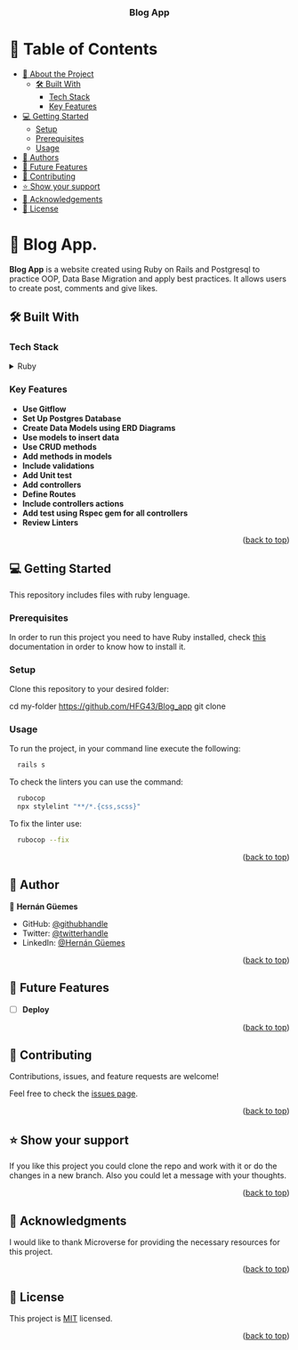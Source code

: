 <a name="readme-top"></a>
<div align="center">

  <h3><b>Blog App</b></h3>

</div>

# 📗 Table of Contents

- [📖 About the Project](#about-project)
  - [🛠 Built With](#built-with)
    - [Tech Stack](#tech-stack)
    - [Key Features](#key-features)
- [💻 Getting Started](#getting-started)
  - [Setup](#setup)
  - [Prerequisites](#prerequisites)
  - [Usage](#usage)
- [👥 Authors](#authors)
- [🔭 Future Features](#future-features)
- [🤝 Contributing](#contributing)
- [⭐️ Show your support](#support)
- [🙏 Acknowledgements](#acknowledgements)
- [📝 License](#license)

# 📖 Blog App<a name="about-project"></a>.

**Blog App** is a website created using Ruby on Rails and Postgresql to practice OOP, Data Base Migration and apply best practices. It allows users to create post, comments and give likes.

## 🛠 Built With <a name="built-with"></a>

### Tech Stack <a name="tech-stack"></a>

<details>
<summary>Ruby</summary>
  <ul>
    <li><a href="https://www.ruby-lang.org/es/">Ruby</a></li>
    <li><a href="https://github.com/github/rubocop-github/blob/main/STYLEGUIDE.md">Ruby styles guide</a></li>
  </ul>
  <summary>Postgresql</summary>
  <ul>
    <li><a href="https://www.postgresql.org/docs/">Postgresql</a></li>
  </ul>
</details>

### Key Features <a name="key-features"></a>

- **Use Gitflow**
- **Set Up Postgres Database**
- **Create Data Models using ERD Diagrams**
- **Use models to insert data**
- **Use CRUD methods**
- **Add methods in models**
- **Include validations**
- **Add Unit test**
- **Add controllers**
- **Define Routes**
- **Include controllers actions**
- **Add test using Rspec gem for all controllers**
- **Review Linters**

<p align="right">(<a href="#readme-top">back to top</a>)</p>

## 💻 Getting Started <a name="getting-started"></a>

This repository includes files with ruby lenguage.

### Prerequisites

In order to run this project you need to have Ruby installed, check [this](https://www.ruby-lang.org/en/) documentation in order to know how to install it.

### Setup

Clone this repository to your desired folder:

  cd my-folder https://github.com/HFG43/Blog_app
  git clone 

### Usage

To run the project, in your command line execute the following:

```sh
  rails s
```
To check the linters you can use the command:

```sh
  rubocop
  npx stylelint "**/*.{css,scss}"
```

To fix the linter use: 

```sh
  rubocop --fix
```

<p align="right">(<a href="#readme-top">back to top</a>)</p>

## 👥 Author <a name="authors"></a>

👤 **Hernán Güemes**

- GitHub: [@githubhandle](https://github.com/HFG43)
- Twitter: [@twitterhandle](https://twitter.com/HFG_43)
- LinkedIn: [@Hernán Güemes](linkedin.com/in/hernanguemes)

<p align="right">(<a href="#readme-top">back to top</a>)</p>

## 🔭 Future Features <a name="future-features"></a>

- [ ] **Deploy**

<p align="right">(<a href="#readme-top">back to top</a>)</p>

## 🤝 Contributing <a name="contributing"></a>

Contributions, issues, and feature requests are welcome!

Feel free to check the [issues page](https://github.com/HFG43/Blog_app/issues).

<p align="right">(<a href="#readme-top">back to top</a>)</p>

## ⭐️ Show your support <a name="support"></a>

If you like this project you could clone the repo and work with it or do the changes in a new branch. Also you could let a message with your thoughts.

<p align="right">(<a href="#readme-top">back to top</a>)</p>

## 🙏 Acknowledgments <a name="acknowledgements"></a>

I would like to thank Microverse for providing the necessary resources for this project.

<p align="right">(<a href="#readme-top">back to top</a>)</p>

## 📝 License <a name="license"></a>

This project is [MIT](./LICENSE) licensed.

<p align="right">(<a href="#readme-top">back to top</a>)</p>
